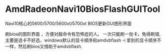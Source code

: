 # AmdRadeonNavi10BiosFlashGUITool
Navi10核心的5600/5700/5600xt/5700xt BIOS更新GUI图形界面


刷bios的图形界面 ，方便对敲命令有恐怖症的人。
一次只能刷一张卡，免得刷错,主要是选卡不好选，windows默认的显卡顺序和amdvbflash -i 拿到的显卡顺序不一样，然后刷bios又借助于amdvbflash.

